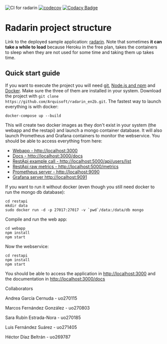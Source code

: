 ![CI for radarin](https://github.com/arquisoft/radarin_en2b/workflows/CI%20for%20radarin/badge.svg)
[![codecov](https://codecov.io/gh/Arquisoft/radarin_en2b/branch/master/graph/badge.svg?token=w7qpBHZ45p)](https://codecov.io/gh/Arquisoft/radarin_en2b)
[![Codacy Badge](https://app.codacy.com/project/badge/Grade/db94399a20ce41fcb3fdf4119f9a24e1)](https://www.codacy.com/gh/Arquisoft/radarin_en2b/dashboard?utm_source=github.com&amp;utm_medium=referral&amp;utm_content=Arquisoft/radarin_en2b&amp;utm_campaign=Badge_Grade)
# Radarin project structure
Link to the deployed sample application: [radarin](https://radarinen2bwebapp.herokuapp.com/). Note that sometimes **it can take a while to load** because Heroku in the free plan, takes the containers to sleep when they are not used for some time and taking them up takes time.

## Quick start guide
If you want to execute the project you will need [git](https://git-scm.com/downloads), [Node.js and npm](https://www.npmjs.com/get-npm) and [Docker](https://docs.docker.com/get-docker/). Make sure the three of them are installed in your system. Download the project with `git clone https://github.com/Arquisoft/radarin_en2b.git`. The fastest way to launch everything is with docker:
```
docker-compose up --build
```
This will create two docker images as they don't exist in your system (the webapp and the restapi) and launch a mongo container database. It will also launch Prometheus and Grafana containers to monitor the webservice. You should be able to access everything from here:
 - [Webapp - http://localhost:3000](http://localhost:3000)
 - [Docs - http://localhost:3000/docs](http://localhost:3000/docs)
 - [RestApi example call - http://localhost:5000/api/users/list](http://localhost:5000/api/users/list)
 - [RestApi raw metrics - http://localhost:5000/metrics](http://localhost:5000/metrics)
 - [Prometheus server - http://localhost:9090](http://localhost:9090)
 - [Grafana server http://localhost:9091](http://localhost:9091)
 
If you want to run it without docker (even though you still need docker to run the mongo db database):
```
cd restapi
mkdir data
sudo docker run -d -p 27017:27017 -v `pwd`/data:/data/db mongo
```
Compile and run the web app:
```
cd webapp
npm install
npm start
```
Now the webservice:
```
cd restapi
npm install
npm start
```
You should be able to access the application in [http://localhost:3000](http://localhost:3000) and the documentation in [http://localhost:3000/docs](http://localhost:3000/docs)

Collaborators

Andrea García Cernuda - uo270115

Marcos Fernández González - uo270803

Sara Rubín Estrada-Nora - uo270185

Luis Fernández Suárez - uo271405

Héctor Díaz Beltrán - uo269787
